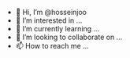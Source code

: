 - 👋 Hi, I’m @hosseinjoo
- 👀 I’m interested in ...
- 🌱 I’m currently learning ...
- 💞️ I’m looking to collaborate on ...
- 📫 How to reach me ...

<!---
hosseinjoo/hosseinjoo is a ✨ special ✨ repository because its `README.md` (this file) appears on your GitHub profile.
You can click the Preview link to take a look at your changes.
--->
